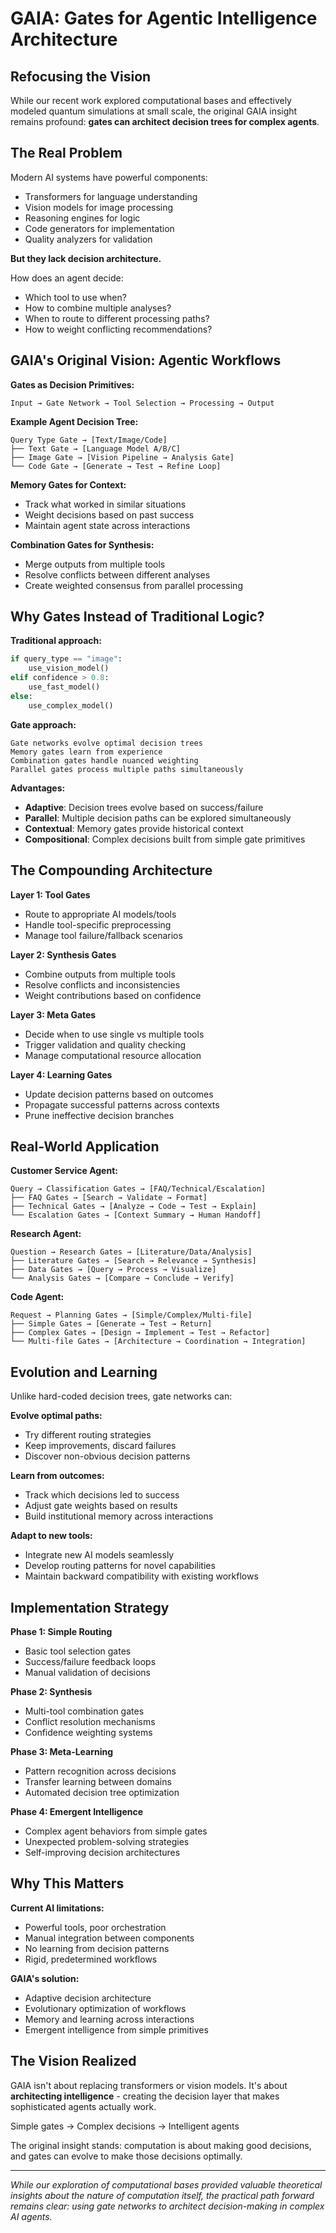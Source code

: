 # GAIA: Gates for Agentic Intelligence Architecture

## Refocusing the Vision

While our recent work explored computational bases and effectively modeled quantum simulations at small scale, the original GAIA insight remains profound: **gates can architect decision trees for complex agents**.

## The Real Problem

Modern AI systems have powerful components:
- Transformers for language understanding
- Vision models for image processing  
- Reasoning engines for logic
- Code generators for implementation
- Quality analyzers for validation

**But they lack decision architecture.**

How does an agent decide:
- Which tool to use when?
- How to combine multiple analyses?
- When to route to different processing paths?
- How to weight conflicting recommendations?

## GAIA's Original Vision: Agentic Workflows

**Gates as Decision Primitives:**

```
Input → Gate Network → Tool Selection → Processing → Output
```

**Example Agent Decision Tree:**
```
Query Type Gate → [Text/Image/Code]
├── Text Gate → [Language Model A/B/C]  
├── Image Gate → [Vision Pipeline → Analysis Gate]
└── Code Gate → [Generate → Test → Refine Loop]
```

**Memory Gates for Context:**
- Track what worked in similar situations
- Weight decisions based on past success
- Maintain agent state across interactions

**Combination Gates for Synthesis:**
- Merge outputs from multiple tools
- Resolve conflicts between different analyses
- Create weighted consensus from parallel processing

## Why Gates Instead of Traditional Logic?

**Traditional approach:**
```python
if query_type == "image":
    use_vision_model()
elif confidence > 0.8:
    use_fast_model()
else:
    use_complex_model()
```

**Gate approach:**
```
Gate networks evolve optimal decision trees
Memory gates learn from experience
Combination gates handle nuanced weighting
Parallel gates process multiple paths simultaneously
```

**Advantages:**
- **Adaptive**: Decision trees evolve based on success/failure
- **Parallel**: Multiple decision paths can be explored simultaneously  
- **Contextual**: Memory gates provide historical context
- **Compositional**: Complex decisions built from simple gate primitives

## The Compounding Architecture

**Layer 1: Tool Gates**
- Route to appropriate AI models/tools
- Handle tool-specific preprocessing
- Manage tool failure/fallback scenarios

**Layer 2: Synthesis Gates**
- Combine outputs from multiple tools
- Resolve conflicts and inconsistencies
- Weight contributions based on confidence

**Layer 3: Meta Gates**
- Decide when to use single vs multiple tools
- Trigger validation and quality checking
- Manage computational resource allocation

**Layer 4: Learning Gates**
- Update decision patterns based on outcomes
- Propagate successful patterns across contexts
- Prune ineffective decision branches

## Real-World Application

**Customer Service Agent:**
```
Query → Classification Gates → [FAQ/Technical/Escalation]
├── FAQ Gates → [Search → Validate → Format]
├── Technical Gates → [Analyze → Code → Test → Explain]
└── Escalation Gates → [Context Summary → Human Handoff]
```

**Research Agent:**
```
Question → Research Gates → [Literature/Data/Analysis]
├── Literature Gates → [Search → Relevance → Synthesis]
├── Data Gates → [Query → Process → Visualize]
└── Analysis Gates → [Compare → Conclude → Verify]
```

**Code Agent:**
```
Request → Planning Gates → [Simple/Complex/Multi-file]
├── Simple Gates → [Generate → Test → Return]
├── Complex Gates → [Design → Implement → Test → Refactor]
└── Multi-file Gates → [Architecture → Coordination → Integration]
```

## Evolution and Learning

Unlike hard-coded decision trees, gate networks can:

**Evolve optimal paths:**
- Try different routing strategies
- Keep improvements, discard failures
- Discover non-obvious decision patterns

**Learn from outcomes:**
- Track which decisions led to success
- Adjust gate weights based on results
- Build institutional memory across interactions

**Adapt to new tools:**
- Integrate new AI models seamlessly
- Develop routing patterns for novel capabilities
- Maintain backward compatibility with existing workflows

## Implementation Strategy

**Phase 1: Simple Routing**
- Basic tool selection gates
- Success/failure feedback loops
- Manual validation of decisions

**Phase 2: Synthesis**
- Multi-tool combination gates
- Conflict resolution mechanisms
- Confidence weighting systems

**Phase 3: Meta-Learning**
- Pattern recognition across decisions
- Transfer learning between domains
- Automated decision tree optimization

**Phase 4: Emergent Intelligence**
- Complex agent behaviors from simple gates
- Unexpected problem-solving strategies
- Self-improving decision architectures

## Why This Matters

**Current AI limitations:**
- Powerful tools, poor orchestration
- Manual integration between components
- No learning from decision patterns
- Rigid, predetermined workflows

**GAIA's solution:**
- Adaptive decision architecture
- Evolutionary optimization of workflows
- Memory and learning across interactions
- Emergent intelligence from simple primitives

## The Vision Realized

GAIA isn't about replacing transformers or vision models. It's about **architecting intelligence** - creating the decision layer that makes sophisticated agents actually work.

Simple gates → Complex decisions → Intelligent agents

The original insight stands: computation is about making good decisions, and gates can evolve to make those decisions optimally.

---

*While our exploration of computational bases provided valuable theoretical insights about the nature of computation itself, the practical path forward remains clear: using gate networks to architect decision-making in complex AI agents.*